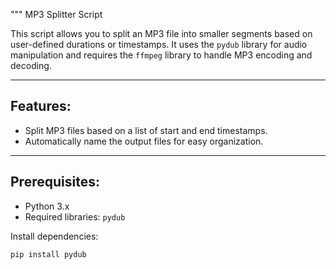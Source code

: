"""
MP3 Splitter Script

This script allows you to split an MP3 file into smaller segments based on user-defined durations or timestamps.
It uses the `pydub` library for audio manipulation and requires the `ffmpeg` library to handle MP3 encoding and decoding.

---

## Features:
- Split MP3 files based on a list of start and end timestamps.
- Automatically name the output files for easy organization.

---

## Prerequisites:
- Python 3.x
- Required libraries: `pydub`

Install dependencies:
```bash
pip install pydub
